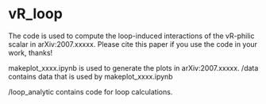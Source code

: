 # vR_loop
The code is used to compute the loop-induced interactions of the vR-philic scalar in arXiv:2007.xxxxx.
Please cite this paper if you use the code in your work, thanks!

makeplot_xxxx.ipynb is used to generate the plots in arXiv:2007.xxxxx.
/data contains data that is used by makeplot_xxxx.ipynb

/loop_analytic contains code for loop calculations.



